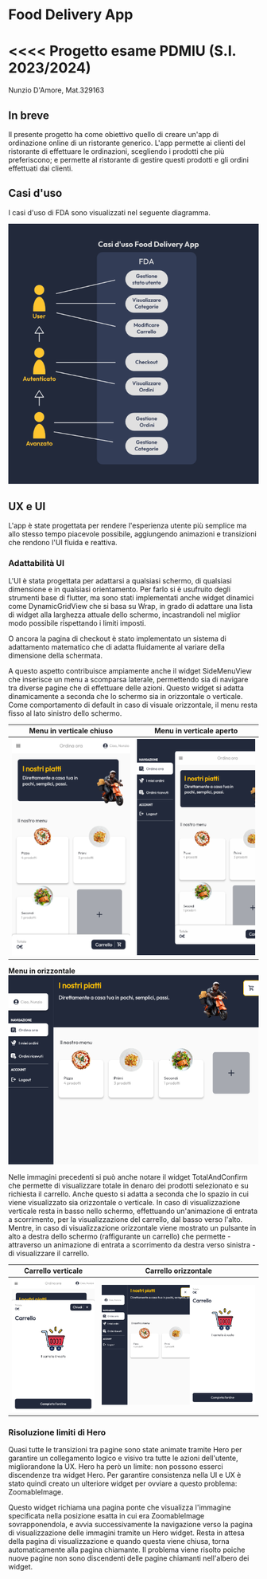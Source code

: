 # Food Delivery App
<<<< Progetto esame PDMIU (S.I. 2023/2024)
=======

Nunzio D'Amore, Mat.329163

## In breve

Il presente progetto ha come obiettivo quello di creare un'app di ordinazione online di un ristorante generico.
L'app permette ai clienti del ristorante di effettuare le ordinazioni, scegliendo i prodotti che più preferiscono; e permette al ristorante di gestire questi prodotti e gli ordini effettuati dai clienti.

## Casi d'uso
I casi d'uso di FDA sono visualizzati nel seguente diagramma.

![alt text](./readmeImgs/usecases.png)

## UX e UI

L'app è state progettata per rendere l'esperienza utente più semplice ma allo stesso tempo piacevole possibile, aggiungendo animazioni e transizioni che rendono l'UI fluida e reattiva.

### Adattabilità UI
L'UI è stata progettata per adattarsi a qualsiasi schermo, di qualsiasi dimensione e in qualsiasi orientamento.
Per farlo si è usufruito degli strumenti base di flutter, ma sono stati implementati anche widget dinamici come DynamicGridView che si basa su Wrap, in grado di adattare una lista di widget alla larghezza attuale dello schermo, incastrandoli nel miglior modo possibile rispettando i limiti imposti.

O ancora la pagina di checkout è stato implementato un sistema di adattamento matematico che di adatta fluidamente al variare della dimensione della schermata.

A questo aspetto contribuisce ampiamente anche il widget SideMenuView che inserisce un menu a scomparsa laterale, permettendo sia di navigare tra diverse pagine che di effettuare delle azioni.
Questo widget si adatta dinamicamente a seconda che lo schermo sia in orizzontale o verticale. Come comportamento di default in caso di visuale orizzontale, il menu resta fisso al lato sinistro dello schermo.

Menu in verticale chiuso            |  Menu in verticale aperto
:-------------------------:|:-------------------------:
![alt text](./readmeImgs/vertical_side_view_closed.png)  |  ![alt text](./readmeImgs/vertical_side_view_opened.png)

**Menu in orizzontale**
![alt text](./readmeImgs/horizontal_side_view.png) 

Nelle immagini precedenti si può anche notare il widget TotalAndConfirm che permette di visualizzare totale in denaro dei prodotti selezionato e su richiesta il carrello. Anche questo si adatta a seconda che lo spazio in cui viene visualizzato sia orizzontale o verticale. In caso di visualizzazione verticale resta in basso nello schermo, effettuando un'animazione di entrata a scorrimento, per la visualizzazione del carrello, dal basso verso l'alto.
Mentre, in caso di visualizzazione orizzontale viene mostrato un pulsante in alto a destra dello schermo (raffigurante un carrello) che permette - attraverso un animazione di entrata a scorrimento da destra verso sinistra - di visualizzare il carrello.

Carrello verticale            |  Carrello orizzontale
:----------------------:|:-------------------------:
![alt text](./readmeImgs/vertical_cart.png)  |![alt text](./readmeImgs/horizontal_cart.png)

### Risoluzione limiti di Hero

Quasi tutte le transizioni tra pagine sono state animate tramite Hero per garantire un collegamento logico e visivo tra tutte le azioni dell'utente, migliorandone la UX. Hero ha però un limite: non possono esserci discendenze tra widget Hero. Per garantire consistenza nella UI e UX è stato quindi creato un ulteriore widget per ovviare a questo problema: ZoomableImage.

Questo widget richiama una pagina ponte che visualizza l'immagine specificata nella posizione esatta in cui era ZoomableImage sovrapponendola, e avvia successivamente la navigazione verso la pagina di visualizzazione delle immagini tramite un Hero widget.
Resta in attesa della pagina di visualizzazione e quando questa viene chiusa, torna automaticamente alla pagina chiamante.
Il problema viene risolto poiche nuove pagine non sono discendenti delle pagine chiamanti nell'albero dei widget.



